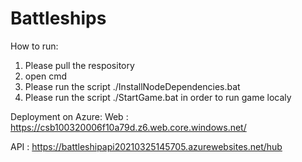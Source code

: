 # Battleships
How to run:
1. Please pull the respository
2. open cmd
3. Please run the script ./InstallNodeDependencies.bat
4. Please run the script ./StartGame.bat in order to run game localy

Deployment on Azure:
Web : https://csb100320006f10a79d.z6.web.core.windows.net/

API : https://battleshipapi20210325145705.azurewebsites.net/hub
